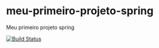 # meu-primeiro-projeto-spring
Meu primeiro projeto spring

[![Build Status](https://travis-ci.org/arthur-es/meu-primeiro-projeto-spring.svg?branch=master)](https://travis-ci.org/arthur-es/meu-primeiro-projeto-spring)